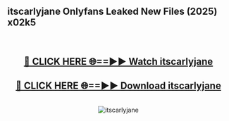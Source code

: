 <h2>itscarlyjane Onlyfans Leaked New Files (2025) x02k5</h2>
<br>
<div align="center">
<h2><a href="https://mediafiles.top/itscarlyjane&ref=git" rel="nofollow">🔴 CLICK HERE 🌐==►► Watch itscarlyjane</a></h2>
<h2><a href="https://mediafiles.top/itscarlyjane&ref=git" rel="nofollow">🔴 CLICK HERE 🌐==►► Download itscarlyjane</a></h2>
<br>
<a href="https://mediafiles.top/itscarlyjane&ref=git" rel="nofollow" data-target="animated-image.originalLink"><img src="https://i.ibb.co.com/xMMVF88/686577567.gif" alt="itscarlyjane" style="max-width: 100%; display: inline-block;" data-target="animated-image.originalImage"></a>
</div>
<br>
<br>